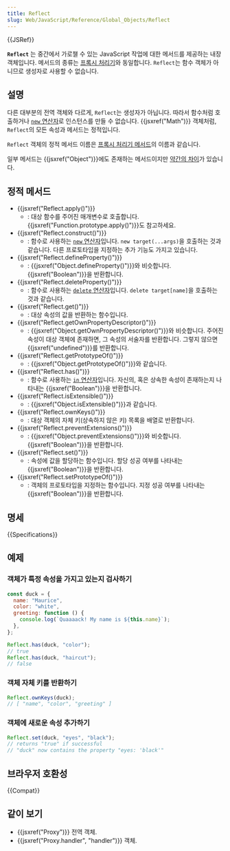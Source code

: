 ```yaml
---
title: Reflect
slug: Web/JavaScript/Reference/Global_Objects/Reflect
---
```


{{JSRef}}

**`Reflect`** 는 중간에서 가로챌 수 있는 JavaScript 작업에 대한 메서드를 제공하는 내장 객체입니다. 메서드의 종류는 [프록시 처리기](/ko/docs/Web/JavaScript/Reference/Global_Objects/Proxy/handler)와 동일합니다. `Reflect`는 함수 객체가 아니므로 생성자로 사용할 수 없습니다.

## 설명

다른 대부분의 전역 객체와 다르게, `Reflect`는 생성자가 아닙니다. 따라서 함수처럼 호출하거나 [`new` 연산자](/ko/docs/Web/JavaScript/Reference/Operators/new)로 인스턴스를 만들 수 없습니다. {{jsxref("Math")}} 객체처럼, `Reflect`의 모든 속성과 메서드는 정적입니다.

`Reflect` 객체의 정적 메서드 이름은 [프록시 처리기 메서드](/ko/docs/Web/JavaScript/Reference/Global_Objects/Proxy/handler)의 이름과 같습니다.

일부 메서드는 {{jsxref("Object")}}에도 존재하는 메서드이지만 [약간의 차이](/ko/docs/Web/JavaScript/Reference/Global_Objects/Reflect/Comparing_Reflect_and_Object_methods)가 있습니다.

## 정적 메서드

- {{jsxref("Reflect.apply()")}}
  - : 대상 함수를 주어진 매개변수로 호출합니다. {{jsxref("Function.prototype.apply()")}}도 참고하세요.
- {{jsxref("Reflect.construct()")}}
  - : 함수로 사용하는 [`new` 연산자](/ko/docs/Web/JavaScript/Reference/Operators/new)입니다. `new target(...args)`을 호출하는 것과 같습니다. 다른 프로토타입을 지정하는 추가 기능도 가지고 있습니다.
- {{jsxref("Reflect.defineProperty()")}}
  - : {{jsxref("Object.defineProperty()")}}와 비슷합니다. {{jsxref("Boolean")}}을 반환합니다.
- {{jsxref("Reflect.deleteProperty()")}}
  - : 함수로 사용하는 [`delete` 연산자](/ko/docs/Web/JavaScript/Reference/Operators/delete)입니다. `delete target[name]`을 호출하는 것과 같습니다.
- {{jsxref("Reflect.get()")}}
  - : 대상 속성의 값을 반환하는 함수입니다.
- {{jsxref("Reflect.getOwnPropertyDescriptor()")}}
  - : {{jsxref("Object.getOwnPropertyDescriptor()")}}와 비슷합니다. 주어진 속성이 대상 객체에 존재하면, 그 속성의 서술자를 반환합니다. 그렇지 않으면 {{jsxref("undefined")}}를 반환합니다.
- {{jsxref("Reflect.getPrototypeOf()")}}
  - : {{jsxref("Object.getPrototypeOf()")}}와 같습니다.
- {{jsxref("Reflect.has()")}}
  - : 함수로 사용하는 [`in` 연산자](/ko/docs/Web/JavaScript/Reference/Operators/in)입니다. 자신의, 혹은 상속한 속성이 존재하는지 나타내는 {{jsxref("Boolean")}}을 반환합니다.
- {{jsxref("Reflect.isExtensible()")}}
  - : {{jsxref("Object.isExtensible()")}}과 같습니다.
- {{jsxref("Reflect.ownKeys()")}}
  - : 대상 객체의 자체 키(상속하지 않은 키) 목록을 배열로 반환합니다.
- {{jsxref("Reflect.preventExtensions()")}}
  - : {{jsxref("Object.preventExtensions()")}}와 비슷합니다. {{jsxref("Boolean")}}을 반환합니다.
- {{jsxref("Reflect.set()")}}
  - : 속성에 값을 할당하는 함수입니다. 할당 성공 여부를 나타내는 {{jsxref("Boolean")}}을 반환합니다.
- {{jsxref("Reflect.setPrototypeOf()")}}
  - : 객체의 프로토타입을 지정하는 함수입니다. 지정 성공 여부를 나타내는 {{jsxref("Boolean")}}을 반환합니다.

## 명세

{{Specifications}}

## 예제

### 객체가 특정 속성을 가지고 있는지 검사하기

```js
const duck = {
  name: "Maurice",
  color: "white",
  greeting: function () {
    console.log(`Quaaaack! My name is ${this.name}`);
  },
};

Reflect.has(duck, "color");
// true
Reflect.has(duck, "haircut");
// false
```

### 객체 자체 키를 반환하기

```js
Reflect.ownKeys(duck);
// [ "name", "color", "greeting" ]
```

### 객체에 새로운 속성 추가하기

```js
Reflect.set(duck, "eyes", "black");
// returns "true" if successful
// "duck" now contains the property "eyes: 'black'"
```

## 브라우저 호환성

{{Compat}}

## 같이 보기

- {{jsxref("Proxy")}} 전역 객체.
- {{jsxref("Proxy.handler", "handler")}} 객체.
